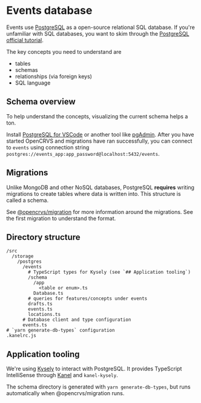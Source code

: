 # Events database

Events use [PostgreSQL](https://www.postgresql.org/about/) as a open-source relational SQL database. If you're unfamiliar with SQL databases, you want to skim through the [PostgreSQL official tutorial](https://www.postgresql.org/docs/17/tutorial.html).

The key concepts you need to understand are

- tables
- schemas
- relationships (via foreign keys)
- SQL language

## Schema overview

To help understand the concepts, visualizing the current schema helps a ton.

Install [PostgreSQL for VSCode](https://marketplace.visualstudio.com/items?itemName=ms-ossdata.vscode-pgsql) or another tool like [pgAdmin](https://www.pgadmin.org/). After you have started OpenCRVS and migrations have ran successfully, you can connect to `events` using connection string `postgres://events_app:app_password@localhost:5432/events`.

## Migrations

Unlike MongoDB and other NoSQL databases, PostgreSQL **requires** writing migrations to create tables where data is written into. This structure is called a schema.

See [@opencrvs/migration](/packages/migration/README.md) for more information around the migrations. See the first migration to understand the format.

## Directory structure

```
/src
  /storage
    /postgres
      /events
        # TypeScript types for Kysely (see `## Application tooling`)
        /schema
          /app
            <table or enum>.ts
          Database.ts
        # queries for features/concepts under events
        drafts.ts
        events.ts
        locations.ts
      # Database client and type configuration
      events.ts
# `yarn generate-db-types` configuration
.kanelrc.js

```

## Application tooling

We're using [Kysely](https://kysely.dev/) to interact with PostgreSQL. It provides TypeScript IntelliSense through [Kanel](https://kristiandupont.github.io/kanel/) and `kanel-kysely`.

The schema directory is generated with `yarn generate-db-types`, but runs automatically when @opencrvs/migration runs.
